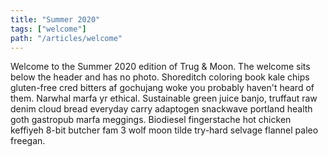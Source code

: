```yaml
---
title: "Summer 2020"
tags: ["welcome"]
path: "/articles/welcome"
---
```

Welcome to the Summer 2020 edition of Trug & Moon. The welcome sits below the header and has no photo. Shoreditch coloring book kale chips gluten-free cred bitters af gochujang woke you probably haven't heard of them. Narwhal marfa yr ethical. Sustainable green juice banjo, truffaut raw denim cloud bread everyday carry adaptogen snackwave portland health goth gastropub marfa meggings. Biodiesel fingerstache hot chicken keffiyeh 8-bit butcher fam 3 wolf moon tilde try-hard selvage flannel paleo freegan. 